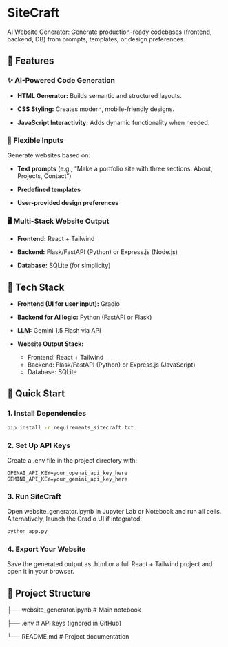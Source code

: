 # SiteCraft
AI Website Generator: Generate production-ready codebases (frontend, backend, DB) from prompts, templates, or design preferences.

## 🌟 Features
### ✨ AI-Powered Code Generation

- **HTML Generator:** Builds semantic and structured layouts.

- **CSS Styling:** Creates modern, mobile-friendly designs.

- **JavaScript Interactivity:** Adds dynamic functionality when needed.

### 🎨 Flexible Inputs

Generate websites based on:

- **Text prompts** (e.g., “Make a portfolio site with three sections: About, Projects, Contact”)

- **Predefined templates**

- **User-provided design preferences**

### 🖥️ Multi-Stack Website Output

- **Frontend:** React + Tailwind

- **Backend:** Flask/FastAPI (Python) or Express.js (Node.js)

- **Database:** SQLite (for simplicity)

## 🔹 Tech Stack

- **Frontend (UI for user input):** Gradio

- **Backend for AI logic:** Python (FastAPI or Flask)

- **LLM:** Gemini 1.5 Flash via API

- **Website Output Stack:**
  - Frontend: React + Tailwind
  - Backend: Flask/FastAPI (Python) or Express.js (JavaScript)
  - Database: SQLite

## 🚀 Quick Start

### 1. Install Dependencies
```bash
pip install -r requirements_sitecraft.txt
```

### 2. Set Up API Keys
Create a .env file in the project directory with:
```env
OPENAI_API_KEY=your_openai_api_key_here
GEMINI_API_KEY=your_gemini_api_key_here
```

### 3. Run SiteCraft
Open website_generator.ipynb in Jupyter Lab or Notebook and run all cells.
Alternatively, launch the Gradio UI if integrated:
```bash
python app.py
```

### 4. Export Your Website
Save the generated output as .html or a full React + Tailwind project and open it in your browser.

## 📂 Project Structure
├── website_generator.ipynb        # Main notebook

├── .env                           # API keys (ignored in GitHub)

└── README.md                      # Project documentation

